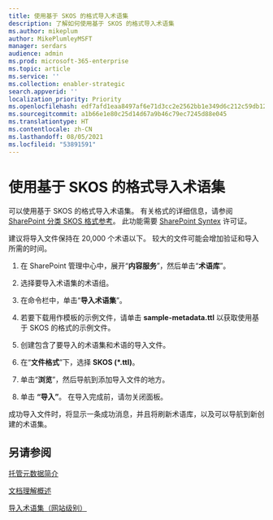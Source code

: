 ```yaml
---
title: 使用基于 SKOS 的格式导入术语集
description: 了解如何使用基于 SKOS 的格式导入术语集
ms.author: mikeplum
author: MikePlumleyMSFT
manager: serdars
audience: admin
ms.prod: microsoft-365-enterprise
ms.topic: article
ms.service: ''
ms.collection: enabler-strategic
search.appverid: ''
localization_priority: Priority
ms.openlocfilehash: edf7afd1eaa8497af6e71d3cc2e2562bb1e349d6c212c59db12a0b435e7f1c15
ms.sourcegitcommit: a1b66e1e80c25d14d67a9b46c79ec7245d88e045
ms.translationtype: HT
ms.contentlocale: zh-CN
ms.lasthandoff: 08/05/2021
ms.locfileid: "53891591"
---
```

# <a name="import-a-term-set-using-a-skos-based-format"></a>使用基于 SKOS 的格式导入术语集

可以使用基于 SKOS 的格式导入术语集。 有关格式的详细信息，请参阅 [SharePoint 分类 SKOS 格式参考](skos-format-reference.md)。 此功能需要 [SharePoint Syntex](index.md) 许可证。

建议将导入文件保持在 20,000 个术语以下。 较大的文件可能会增加验证和导入所需的时间。

1. 在 SharePoint 管理中心中，展开“**内容服务**”，然后单击“**术语库**”。

2. 选择要导入术语集的术语组。

3. 在命令栏中，单击“**导入术语集**”。

4. 若要下载用作模板的示例文件，请单击 **sample-metadata.ttl** 以获取使用基于 SKOS 的格式的示例文件。

5. 创建包含了要导入的术语集和术语的导入文件。

6. 在“**文件格式**”下，选择 **SKOS (*.ttl)**。

7. 单击“**浏览**”，然后导航到添加导入文件的地方。

8. 单击 **“导入”**。 在导入完成前，请勿关闭面板。

成功导入文件时，将显示一条成功消息，并且将刷新术语库，以及可以导航到新创建的术语集。

## <a name="see-also"></a>另请参阅

[托管元数据简介](/sharepoint/managed-metadata)

[文档理解概述](document-understanding-overview.md)

[导入术语集（网站级别）](https://support.microsoft.com/office/168fbc86-7fce-4288-9a1f-b83fc3921c18)
